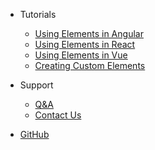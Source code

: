 <!-- 
type: menu
 -->

* Tutorials
  * [Using Elements in Angular](./tutorials/angular)
  * [Using Elements in React](./tutorials/react)
  * [Using Elements in Vue](./tutorials/vue)
  * [Creating Custom Elements](./custom-components/tutorial)

* Support
  * [Q&A](https://community.developers.refinitiv.com/spaces/391/index.html)
  * [Contact Us](mailto:ef-support@lseg.com)

* [GitHub](https://github.com/Refinitiv/refinitiv-ui)
